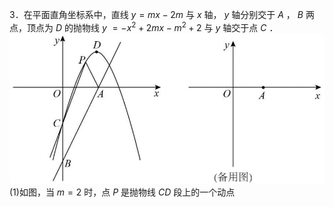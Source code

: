 3．在平面直角坐标系中，直线 $y = m x - 2 m$ 与 $x$ 轴， $y$ 轴分别交于 $A$ ， $B$ 两点，顶点为 $D$ 的抛物线 $y$ $= - x ^ { 2 } + 2 m x - m ^ { 2 } + 2$ 与 $y$ 轴交于点 $C$ ．
![](<../../qs_image_DB/专题2-7_二次函数中的最值问题（解析版）/4763931d5b9327eaaf9e5f788f2de39483bf1810bb9c9a9b9792c192b92aed7d.jpg>)
(1)如图，当 $m = 2$ 时，点 $P$ 是抛物线 $C D$ 段上的一个动点
